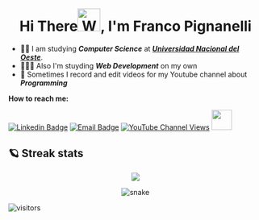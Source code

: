 <h1 align="center">Hi There<img src="https://raw.githubusercontent.com/nixin72/nixin72/master/wave.gif" 
         alt="Waving hand animated gif"
         height="45"
         width="45" />, I'm Franco Pignanelli</h1> 
         
- 👨‍🎓 I am studying ***Computer Science*** at [***Universidad Nacional del Oeste***](http://www.uno.edu.ar).
- 👨🏻‍💻 Also I'm stuyding ***Web Development*** on my own
- 🎥 Sometimes I record and edit videos for my Youtube channel about ***Programming***

**How to reach me:** 
<!-- Social badges -->
[![Linkedin Badge](https://img.shields.io/badge/-LinkedIn-0075b5?style=for-the-badge&logo=Linkedin&logoWidth=20)](https://www.linkedin.com/in/francopignanelli/)
<a href="mailto:francopignanelli@outlook.com" target="_blank">
![Email Badge](https://img.shields.io/badge/-Mail-blue?style=for-the-badge&logo=appveyor)<a/>
<a href="https://www.youtube.com/c/asimovcode" target="_blank">![YouTube Channel Views](https://img.shields.io/youtube/channel/views/UCV_jmqkyRwFyoC3_FWpVdVQ?color=%230072b1&label=Asimov%20Code&style=for-the-badge)<a/> 
<a href="https://www.youtube.com/c/asimovcode"><img height="40px" width="40px" src="https://user-images.githubusercontent.com/68193510/136159045-50a59747-0aea-4381-b7b0-f798c2a29ca3.png" href="https://www.youtube.com/c/asimovcode"><a/>
         
<!-- estadisticas de github -->         
## 🪐 Streak stats
<p align="center">
    <img src="http://github-readme-streak-stats.herokuapp.com?user=francopig&theme=highcontrast&date_format=M%20j%5B%2C%20Y%5D&background=00000027&stroke=0072B1&border=0072B1&ring=0072B1&fire=DD2727&currStreakNum=DD2727&sideNums=0072B1&currStreakLabel=00A4FF"/>
  </a>


<!-- github snake  -->
<p align="center"><img src='https://svgshare.com/i/aru.svg' title='snake'/><p/>


<!-- contador de visitantes -->
![visitors](https://visitor-badge.glitch.me/badge?page_id=francopig.visitor-badge.issue.1)   
         
<!-- ![github followers Views](https://img.shields.io/github/followers/francopig?color=d&label=boludos%20que%20me%20siguen&logoColor=d&style=social) -->


